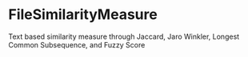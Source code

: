 # FileSimilarityMeasure
Text based similarity measure through Jaccard, Jaro Winkler, Longest Common Subsequence, and Fuzzy Score

